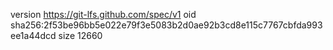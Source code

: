 version https://git-lfs.github.com/spec/v1
oid sha256:2f53be96bb5e022e79f3e5083b2d0ae92b3cd8e115c7767cbfda993ee1a44dcd
size 12660
